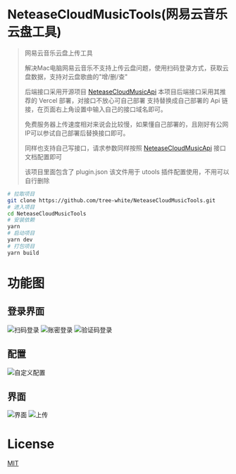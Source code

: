# NeteaseCloudMusicTools(网易云音乐云盘工具)

> 网易云音乐云盘上传工具
>
> 解决Mac电脑网易云音乐不支持上传云盘问题，使用扫码登录方式，获取云盘数据，支持对云盘歌曲的"增/删/查"
>
> 后端接口采用开源项目 [NeteaseCloudMusicApi](https://github.com/Binaryify/NeteaseCloudMusicApi)
> 本项目后端接口采用其推荐的 Vercel 部署，对接口不放心可自己部署
> 支持替换成自己部署的 Api 链接，在页面右上角设置中输入自己的接口域名即可。
>
> 免费服务器上传速度相对来说会比较慢，如果懂自己部署的，且刚好有公网IP可以参试自己部署后替换接口即可。
>
> 同样也支持自己写接口，请求参数同样按照 [NeteaseCloudMusicApi](https://github.com/Binaryify/NeteaseCloudMusicApi) 接口文档配置即可
>
> 该项目里面包含了 plugin.json 该文件用于 utools 插件配置使用，不用可以自行删除

```bash
# 拉取项目
git clone https://github.com/tree-white/NeteaseCloudMusicTools.git
# 进入项目
cd NeteaseCloudMusicTools
# 安装依赖
yarn
# 启动项目
yarn dev
# 打包项目
yarn build
```

# 功能图
## 登录界面
![扫码登录](https://image.treewhite.com/i2/2023/01/04/63b4f92e970db.png)
![账密登录](https://image.treewhite.com/i2/2023/01/04/63b4f931ec6aa.png)
![验证码登录](https://image.treewhite.com/i2/2023/01/04/63b4f9308f6e3.png)
## 配置
![自定义配置](https://image.treewhite.com/i2/2023/01/04/63b4f92b8b73b.png)
## 界面
![界面](https://image.treewhite.com/i2/2022/12/27/63aab148b8d29.png)
![上传](https://image.treewhite.com/i2/2022/12/27/63aab165e8b2f.png)

# License
[MIT](https://github.com/tree-white/NeteaseCloudMusicTools/blob/master/LICENSE)
